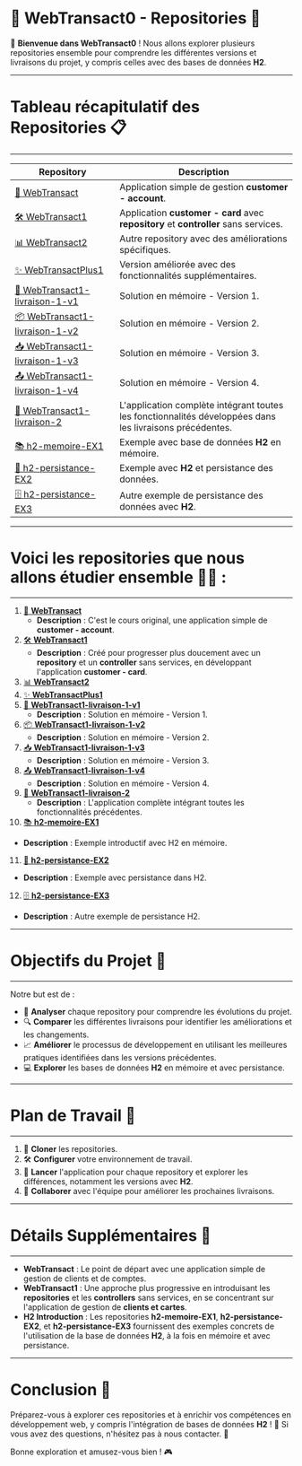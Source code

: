 # 🚀 WebTransact0 - Repositories 📂

👋 **Bienvenue dans WebTransact0** ! Nous allons explorer plusieurs repositories ensemble pour comprendre les différentes versions et livraisons du projet, y compris celles avec des bases de données **H2**.


---------------
# Tableau récapitulatif des Repositories 📋
---------------

| Repository                                             | Description                                                                                           |
|--------------------------------------------------------|-------------------------------------------------------------------------------------------------------|
| [💼 WebTransact](https://github.com/hrhouma1/WebTransact) | Application simple de gestion **customer - account**.                                                  |
| [🛠 WebTransact1](https://github.com/hrhouma1/WebTransact1) | Application **customer - card** avec **repository** et **controller** sans services.                   |
| [📊 WebTransact2](https://github.com/hrhouma1/WebTransact2) | Autre repository avec des améliorations spécifiques.                                                   |
| [✨ WebTransactPlus1](https://github.com/hrhouma1/hrhouma1-WebTransactPlus1) | Version améliorée avec des fonctionnalités supplémentaires.                                            |
| [🚚 WebTransact1-livraison-1-v1](https://github.com/hrhouma1/WebTransact1-livraison-1-v1) | Solution en mémoire - Version 1.                                                                       |
| [📦 WebTransact1-livraison-1-v2](https://github.com/hrhouma1/WebTransact1-livraison-1-v2) | Solution en mémoire - Version 2.                                                                       |
| [📥 WebTransact1-livraison-1-v3](https://github.com/hrhouma1/WebTransact1-livraison-1-v3) | Solution en mémoire - Version 3.                                                                       |
| [📤 WebTransact1-livraison-1-v4](https://github.com/hrhouma1/WebTransact1-livraison-1-v4) | Solution en mémoire - Version 4.                                                                       |
| [🔄 WebTransact1-livraison-2](https://github.com/hrhouma1/WebTransact1-livraison-2) | L'application complète intégrant toutes les fonctionnalités développées dans les livraisons précédentes.|
| [📚 h2-memoire-EX1](https://github.com/hrhouma1/h2-memoire-EX1) | Exemple avec base de données **H2** en mémoire.                                                        |
| [📂 h2-persistance-EX2](https://github.com/hrhouma1/h2-persistance-EX2) | Exemple avec **H2** et persistance des données.                                                        |
| [🗄️ h2-persistance-EX3](https://github.com/hrhouma1/h2-persistance-EX3) | Autre exemple de persistance des données avec **H2**.                                                  |

---------------
# Voici les repositories que nous allons étudier ensemble 🧑‍💻 :
---------------

1. [💼 **WebTransact**](https://github.com/hrhouma1/WebTransact)
   - **Description** : C'est le cours original, une application simple de **customer - account**.
2. [🛠 **WebTransact1**](https://github.com/hrhouma1/WebTransact1)
   - **Description** : Créé pour progresser plus doucement avec un **repository** et un **controller** sans services, en développant l'application **customer - card**.
3. [📊 **WebTransact2**](https://github.com/hrhouma1/WebTransact2)
4. [✨ **WebTransactPlus1**](https://github.com/hrhouma1/hrhouma1-WebTransactPlus1)
5. [🚚 **WebTransact1-livraison-1-v1**](https://github.com/hrhouma1/WebTransact1-livraison-1-v1)
   - **Description** : Solution en mémoire - Version 1.
6. [📦 **WebTransact1-livraison-1-v2**](https://github.com/hrhouma1/WebTransact1-livraison-1-v2)
   - **Description** : Solution en mémoire - Version 2.
7. [📥 **WebTransact1-livraison-1-v3**](https://github.com/hrhouma1/WebTransact1-livraison-1-v3)
   - **Description** : Solution en mémoire - Version 3.
8. [📤 **WebTransact1-livraison-1-v4**](https://github.com/hrhouma1/WebTransact1-livraison-1-v4)
   - **Description** : Solution en mémoire - Version 4.
9. [🔄 **WebTransact1-livraison-2**](https://github.com/hrhouma1/WebTransact1-livraison-2)
   - **Description** : L'application complète intégrant toutes les fonctionnalités précédentes.
10. [📚 **h2-memoire-EX1**](https://github.com/hrhouma1/h2-memoire-EX1)
   - **Description** : Exemple introductif avec H2 en mémoire.
11. [📂 **h2-persistance-EX2**](https://github.com/hrhouma1/h2-persistance-EX2)
   - **Description** : Exemple avec persistance dans H2.
12. [🗄️ **h2-persistance-EX3**](https://github.com/hrhouma1/h2-persistance-EX3)
   - **Description** : Autre exemple de persistance H2.

---
# Objectifs du Projet 🎯
---------------

Notre but est de :

- 🎨 **Analyser** chaque repository pour comprendre les évolutions du projet.
- 🔍 **Comparer** les différentes livraisons pour identifier les améliorations et les changements.
- 📈 **Améliorer** le processus de développement en utilisant les meilleures pratiques identifiées dans les versions précédentes.
- 💻 **Explorer** les bases de données **H2** en mémoire et avec persistance.

---
# Plan de Travail 📅
---------------

1. 📂 **Cloner** les repositories.
2. 🛠 **Configurer** votre environnement de travail.
3. 🚀 **Lancer** l'application pour chaque repository et explorer les différences, notamment les versions avec **H2**.
4. 🤝 **Collaborer** avec l'équipe pour améliorer les prochaines livraisons.

---
# Détails Supplémentaires 📝
---------------

- **WebTransact** : Le point de départ avec une application simple de gestion de clients et de comptes.
- **WebTransact1** : Une approche plus progressive en introduisant les **repositories** et les **controllers** sans services, en se concentrant sur l'application de gestion de **clients et cartes**.
- **H2 Introduction** : Les repositories **h2-memoire-EX1**, **h2-persistance-EX2**, et **h2-persistance-EX3** fournissent des exemples concrets de l'utilisation de la base de données **H2**, à la fois en mémoire et avec persistance.

---

# Conclusion 🎉

Préparez-vous à explorer ces repositories et à enrichir vos compétences en développement web, y compris l'intégration de bases de données **H2** ! 💪 Si vous avez des questions, n'hésitez pas à nous contacter. 💬

Bonne exploration et amusez-vous bien ! 🎮
